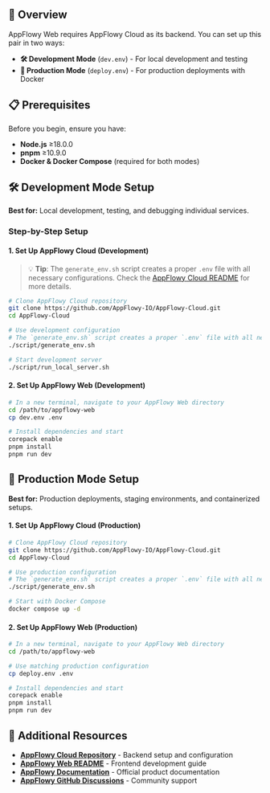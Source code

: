 ## 🎯 Overview

AppFlowy Web requires AppFlowy Cloud as its backend. You can set up this pair in two ways:

- **🛠️ Development Mode** (`dev.env`) - For local development and testing
- **🚀 Production Mode** (`deploy.env`) - For production deployments with Docker

## 📋 Prerequisites

Before you begin, ensure you have:

- **Node.js** ≥18.0.0
- **pnpm** ≥10.9.0  
- **Docker & Docker Compose** (required for both modes)

## 🛠️ Development Mode Setup

**Best for:** Local development, testing, and debugging individual services.

### Step-by-Step Setup

#### 1. Set Up AppFlowy Cloud (Development)

> 💡 **Tip**: The `generate_env.sh` script creates a proper `.env` file with all necessary configurations. Check the [AppFlowy Cloud README](https://github.com/AppFlowy-IO/AppFlowy-Cloud/blob/main/README.md) for more details.
```bash
# Clone AppFlowy Cloud repository
git clone https://github.com/AppFlowy-IO/AppFlowy-Cloud.git
cd AppFlowy-Cloud

# Use development configuration
# The `generate_env.sh` script creates a proper `.env` file with all necessary configurations. 
./script/generate_env.sh 

# Start development server
./script/run_local_server.sh
```

#### 2. Set Up AppFlowy Web (Development)

```bash
# In a new terminal, navigate to your AppFlowy Web directory
cd /path/to/appflowy-web
cp dev.env .env

# Install dependencies and start
corepack enable
pnpm install
pnpm run dev
```


## 🚀 Production Mode Setup

**Best for:** Production deployments, staging environments, and containerized setups.


#### 1. Set Up AppFlowy Cloud (Production)

```bash
# Clone AppFlowy Cloud repository
git clone https://github.com/AppFlowy-IO/AppFlowy-Cloud.git
cd AppFlowy-Cloud

# Use production configuration
# The `generate_env.sh` script creates a proper `.env` file with all necessary configurations. 
./script/generate_env.sh 

# Start with Docker Compose
docker compose up -d
```

#### 2. Set Up AppFlowy Web (Production)

```bash
# In a new terminal, navigate to your AppFlowy Web directory
cd /path/to/appflowy-web

# Use matching production configuration
cp deploy.env .env

# Install dependencies and start
corepack enable
pnpm install
pnpm run dev
```

## 🔗 Additional Resources

- **[AppFlowy Cloud Repository](https://github.com/AppFlowy-IO/AppFlowy-Cloud)** - Backend setup and configuration
- **[AppFlowy Web README](../README.md)** - Frontend development guide  
- **[AppFlowy Documentation](https://appflowy.com/docs)** - Official product documentation
- **[AppFlowy GitHub Discussions](https://github.com/AppFlowy-IO/AppFlowy/discussions)** - Community support
